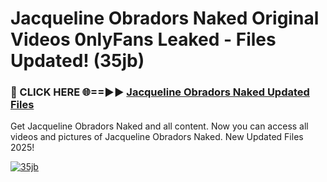 # Jacqueline Obradors Naked Original Videos 0nlyFans Leaked - Files Updated! (35jb)

<h3>🔴 CLICK HERE 🌐==►► <a href="https://tinyurl.com/yckcrads" rel="nofollow">Jacqueline Obradors Naked Updated Files</a></h3>

Get Jacqueline Obradors Naked and all content. Now you can access all videos and pictures of Jacqueline Obradors Naked. New Updated Files 2025!

[![35jb](https://i.imgur.com/hpKpOFt.gif)](https://tinyurl.com/yckcrads)
